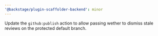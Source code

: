 ```yaml
---
'@backstage/plugin-scaffolder-backend': minor
---
```


Update the `github:publish` action to allow passing wether to dismiss stale reviews on the protected default branch.
